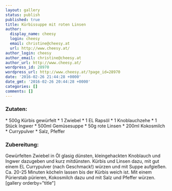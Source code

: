 ```yaml
---
layout: gallery
status: publish
published: true
title: Kürbissuppe mit roten Linsen
author:
  display_name: cheesy
  login: cheesy
  email: christine@cheesy.at
  url: http://www.cheesy.at/
author_login: cheesy
author_email: christine@cheesy.at
author_url: http://www.cheesy.at/
wordpress_id: 28970
wordpress_url: http://www.cheesy.at/?page_id=28970
date: '2016-02-26 21:44:28 +0000'
date_gmt: '2016-02-26 20:44:28 +0000'
categories: []
comments: []
---
```

### Zutaten:
\* 500g Kürbis gewürfelt
\* 1 Zwiebel
\* 1 EL Rapsöl
\* 1 Knoblauchzehe
\* 1 Stück Ingwer
\* 500ml Gemüsesuppe
\* 50g rote Linsen
\* 200ml Kokosmilch
\* Currypulver
\* Salz, Pfeffer
### Zubereitung:
Gewürfelten Zwiebel in Öl glasig dünsten, kleingehackten Knoblauch und Ingwer dazugeben und kurz mitdünsten. Kürbis und Linsen dazu, mit gut einem EL Currypulver (nach Geschmack!) würzen und mit Suppe aufgießen. Ca. 20-25 Minuten köcheln lassen bis der Kürbis weich ist. Mit einem Pürierstab pürieren, Kokosmilch dazu und mit Salz und Pfeffer würzen.
[gallery orderby="title"]
